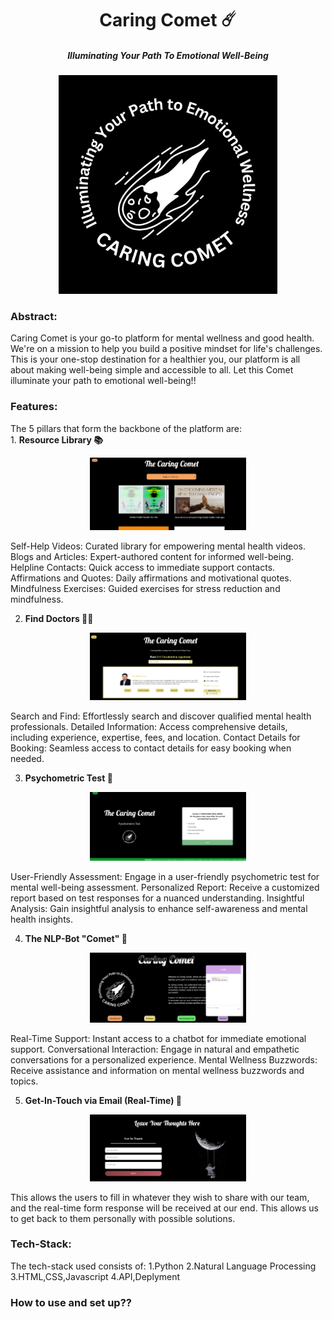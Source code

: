 <div align = "center">
    <h1><b>Caring Comet ☄️</b></h1>
    <h5>Illuminating Your Path To Emotional Well-Being</h5>
</div>
<p align="center">
  <img src= "./images/logo.png" alt="logo”" width="350"/>
</p>

<h3>Abstract:</h3>
Caring Comet is your go-to platform for mental wellness and good health. We're on a mission to help you build a positive mindset for life's challenges. This is your one-stop destination for a healthier you, our platform is all about making well-being simple and accessible to all. Let this Comet illuminate your path to emotional well-being!!

<h3>Features:</h3>
The 5 pillars that form the backbone of the platform are:<br>
1. <b>Resource Library 📚</b>
<p align="center">
  <img src= "./images/resourcesdemo.png" alt="resourcesdemo”" width="250"/>
</p>
Self-Help Videos:
Curated library for empowering mental health videos.
Blogs and Articles:
Expert-authored content for informed well-being.
Helpline Contacts:
Quick access to immediate support contacts.
Affirmations and Quotes:
Daily affirmations and motivational quotes.
Mindfulness Exercises:
Guided exercises for stress reduction and mindfulness.

2. <b>Find Doctors 👨‍⚕️</b>
<p align="center">
  <img src= "./images/doctorsdemo.png" alt="doctorsdemo”" width="250"/>
</p>
Search and Find:
Effortlessly search and discover qualified mental health professionals.
Detailed Information:
Access comprehensive details, including experience, expertise, fees, and location.
Contact Details for Booking:
Seamless access to contact details for easy booking when needed.

3. <b>Psychometric Test 📝</b>
<p align="center">
  <img src= "./images/pyschodemo.png" alt="pyschodemo”" width="250"/>
</p>
User-Friendly Assessment:
Engage in a user-friendly psychometric test for mental well-being assessment.
Personalized Report:
Receive a customized report based on test responses for a nuanced understanding.
Insightful Analysis:
Gain insightful analysis to enhance self-awareness and mental health insights.


4. <b>The NLP-Bot "Comet" 🤖</b>
<p align="center">
  <img src= "./images/botdemo.png" alt="botdemo”" width="250"/>
</p>
Real-Time Support:
Instant access to a chatbot for immediate emotional support.
Conversational Interaction:
Engage in natural and empathetic conversations for a personalized experience.
Mental Wellness Buzzwords:
Receive assistance and information on mental wellness buzzwords and topics.

5.  <b>Get-In-Touch via Email (Real-Time) 📧</b>
<p align="center">
  <img src= "./images/getindemo.png" alt="getindemo”" width="250"/>
</p>
This allows the users to fill in whatever they wish to share with our team, and the real-time form response will be received at our end. This allows us to get back to them personally with possible solutions.

<h3>Tech-Stack:</h3>
The tech-stack used consists of:
1.Python
2.Natural Language Processing
3.HTML,CSS,Javascript
4.API,Deplyment

<h3>How to use and set up??</h3>

